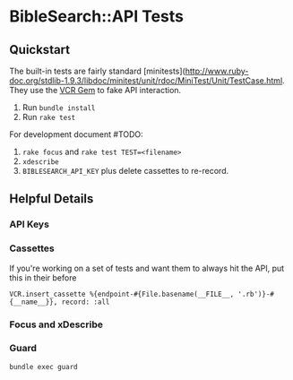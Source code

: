 # BibleSearch::API Tests


## Quickstart

The built-in tests are fairly standard [minitests](http://www.ruby-doc.org/stdlib-1.9.3/libdoc/minitest/unit/rdoc/MiniTest/Unit/TestCase.html. They use the [VCR Gem](https://github.com/vcr/vcr) to fake API interaction.

1. Run `bundle install`
1. Run `rake test`

For development document #TODO:

1. `rake focus` and `rake test TEST=<filename>`
1. `xdescribe`
1. `BIBLESEARCH_API_KEY` plus delete cassettes to re-record.

## Helpful Details

### API Keys

### Cassettes

If you're working on a set of tests and want them to always hit the API, put this in their before

    VCR.insert_cassette %{endpoint-#{File.basename(__FILE__, '.rb')}-#{__name__}}, record: :all

### Focus and xDescribe

### Guard

`bundle exec guard`

